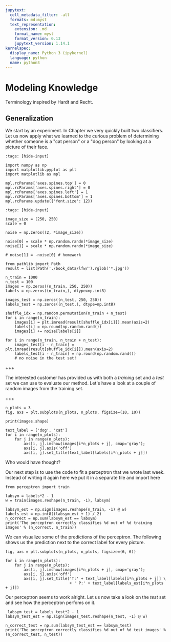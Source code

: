 ```yaml
---
jupytext:
  cell_metadata_filter: -all
  formats: md:myst
  text_representation:
    extension: .md
    format_name: myst
    format_version: 0.13
    jupytext_version: 1.14.1
kernelspec:
  display_name: Python 3 (ipykernel)
  language: python
  name: python3
---
```


# Modeling Knowledge

Terminology inspired by Hardt and Recht.

## Generalization

We start by an experiment. In Chapter [](ch:introduction) we very quickly built two classifiers. Let us now apply what we learned to the curious problem of determining whether someone is a "cat person" or a "dog person" by looking at a picture of their face.

```{code-cell}
:tags: [hide-input]

import numpy as np
import matplotlib.pyplot as plt
import matplotlib as mpl

mpl.rcParams['axes.spines.top'] = 0
mpl.rcParams['axes.spines.right'] = 0
mpl.rcParams['axes.spines.left'] = 1
mpl.rcParams['axes.spines.bottom'] = 1
mpl.rcParams.update({'font.size': 12})
```

```{code-cell}
:tags: [hide-input]

image_size = (250, 250)
scale = 0

noise = np.zeros((2, *image_size))

noise[0] = scale * np.random.randn(*image_size)
noise[1] = scale * np.random.randn(*image_size)

# noise[1] = -noise[0] # homework

from pathlib import Path
result = list(Path('./book_data/lfw/').rglob('*.jpg'))

n_train = 1000
n_test = 100
images = np.zeros((n_train, 250, 250))
labels = np.zeros((n_train,), dtype=np.int8)

images_test = np.zeros((n_test, 250, 250))
labels_test = np.zeros((n_test,), dtype=np.int8)

shuffle_idx = np.random.permutation(n_train + n_test)
for i in range(n_train):
    images[i] = plt.imread(result[shuffle_idx[i]]).mean(axis=2)
    labels[i] = np.round(np.random.rand())
    images[i] += noise[labels[i]]

for i in range(n_train, n_train + n_test):
    images_test[i - n_train] = plt.imread(result[shuffle_idx[i]]).mean(axis=2)
    labels_test[i - n_train] = np.round(np.random.rand())
    # no noise in the test set!
```

+++

The interested customer has provided us with both a _training_ set and a _test_ set we can use to evaluate our method. Let's have a look at a couple of random images from the training set.

+++


```{code-cell}
n_plots = 3
fig, axs = plt.subplots(n_plots, n_plots, figsize=(10, 10))

print(images.shape)
 
text_label = ['dog', 'cat']
for i in range(n_plots):
    for j in range(n_plots):
        axs[i, j].imshow(images[i*n_plots + j], cmap='gray');
        axs[i, j].axis('off')
        axs[i, j].set_title(text_label[labels[i*n_plots + j]])
```

Who would have thought?

Our next step is to use the code to fit a perceptron that we wrote last week. Instead of writing it again here we put it in a separate file and import here

```{code-cell}
from perceptron import train

labsym = labels*2 - 1
w = train(images.reshape(n_train, -1), labsym)
```


```{code-cell}
labsym_est = np.sign(images.reshape(n_train, -1) @ w)
labels_est = np.int8((labsym_est + 1) / 2)
n_correct = np.sum(labsym_est == labsym)
print('The perceptron correctly classifies %d out of %d training images' % (n_correct, n_train))
```


We can visualize some of the predictions of the perceptron. The following shows us the prediction next to the correct label for every picture.


```{code-cell}
fig, axs = plt.subplots(n_plots, n_plots, figsize=(6, 6))

for i in range(n_plots):
    for j in range(n_plots):
        axs[i, j].imshow(images[i*n_plots + j], cmap='gray');
        axs[i, j].axis('off')
        axs[i, j].set_title('T:' + text_label[labels[i*n_plots + j]] \
                            + ' P:' + text_label[labels_est[i*n_plots + j]])
```

Our perceptron seems to work alright. Let us now take a look on the _test_ set and see how the perceptron perfoms on it.

```{code-cell}
 labsym_test = labels_test*2 - 1
labsym_test_est = np.sign(images_test.reshape(n_test, -1) @ w)

n_correct_test = np.sum(labsym_test_est == labsym_test)
print('The perceptron correctly classifies %d out of %d test images' % (n_correct_test, n_test))
```













